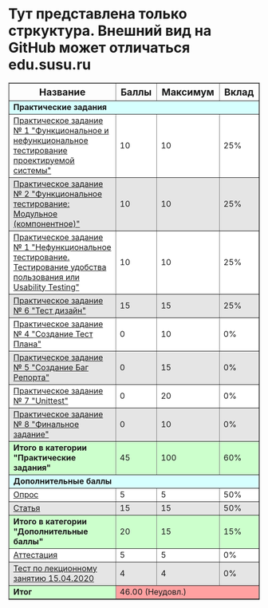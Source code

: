 <h1>Тут представлена только стркуктура. Внешний вид на GitHub может отличаться edu.susu.ru</h1>
<table id="grade-table" border="1" cellpadding="2">
	<thead style="font-size:120%;test-align:center;cursor: default;">
		<tr><th>Название</th>
		<th title="Баллы за задание">Баллы</th>
		<th title="Максимально возможное количество баллов">Максимум</th>
		<th title="Вклад в итоговую оценку">Вклад</th>
	</tr></thead>
	<tbody id="grade-table-body">
	<tr class="table-grade-category-title table-grade-row" style="background-color: rgb(214, 255, 254);"><td colspan="4"><b>Практические задания</b></td></tr>
	<tr class="table-grade-practic table-grade-row" style="background-color: rgb(255, 255, 255);"><td><a href="https://edu.susu.ru/mod/assign/view.php?id=1143415">Практическое задание № 1 "Функциональное и нефункциональное тестирование проектируемой системы"</a></td><td>10</td><td>10</td><td>25%</td></tr>
	<tr class="table-grade-practic table-grade-row" style="background-color: rgb(229, 229, 229);"><td><a href="https://edu.susu.ru/mod/assign/view.php?id=1143418">Практическое задание № 2 "Функциональное тестирование: Модульное (компонентное)"</a></td><td>10</td><td>10</td><td>25%</td></tr><tr class="table-grade-practic table-grade-row" style="background-color: rgb(255, 255, 255);"><td><a href="https://edu.susu.ru/mod/assign/view.php?id=1143421">Практическое задание № 1 "Нефункциональное тестирование. Тестирование удобства пользования или Usability Testing"</a></td><td>10</td><td>10</td><td>25%</td></tr><tr class="table-grade-practic table-grade-row" style="background-color: rgb(229, 229, 229);"><td><a href="https://edu.susu.ru/mod/assign/view.php?id=1143424">Практическое задание № 6 "Тест дизайн"</a></td><td>15</td><td>15</td><td>25%</td></tr><tr class="table-grade-practic table-grade-row" style="background-color: rgb(255, 255, 255);"><td><a href="https://edu.susu.ru/mod/assign/view.php?id=1222390">Практическое задание № 4 "Создание Тест Плана"</a></td><td>0</td><td>10</td><td>0%</td></tr><tr class="table-grade-practic table-grade-row" style="background-color: rgb(229, 229, 229);"><td><a href="https://edu.susu.ru/mod/assign/view.php?id=1222408">Практическое задание № 5 "Создание Баг Репорта"</a></td><td>0</td><td>15</td><td>0%</td></tr><tr class="table-grade-practic table-grade-row" style="background-color: rgb(255, 255, 255);"><td><a href="https://edu.susu.ru/mod/assign/view.php?id=1222417">Практическое задание № 7 "Unittest"</a></td><td>0</td><td>20</td><td>0%</td></tr><tr class="table-grade-practic table-grade-row" style="background-color: rgb(229, 229, 229);"><td><a href="https://edu.susu.ru/mod/assign/view.php?id=1222420">Практическое задание № 8 "Финальное задание"</a></td><td>0</td><td>10</td><td>0%</td></tr><tr class="table-grade-category-result table-grade-row" style="background-color: rgb(204, 255, 204);"><td><b>Итого в категории "Практические задания"</b></td><td>45</td><td>100</td><td>60%</td></tr><tr class="table-grade-category-title table-grade-row" style="background-color: rgb(214, 255, 254);"><td colspan="4"><b>Дополнительные баллы</b></td></tr><tr class="table-grade-practic table-grade-row" style="background-color: rgb(255, 255, 255);"><td><a href="https://edu.susu.ru/mod/assign/view.php?id=1143409">Опрос</a></td><td>5</td><td>5</td><td>50%</td></tr><tr class="table-grade-practic table-grade-row" style="background-color: rgb(229, 229, 229);"><td><a href="https://edu.susu.ru/mod/assign/view.php?id=1143412">Статья</a></td><td>15</td><td>15</td><td>50%</td></tr><tr class="table-grade-category-result table-grade-row" style="background-color: rgb(204, 255, 204);"><td><b>Итого в категории "Дополнительные баллы"</b></td><td>20</td><td>15</td><td>15%</td></tr><tr class="table-grade-practic table-grade-row" style="background-color: rgb(255, 255, 255);"><td><a href="https://edu.susu.ru/mod/assign/view.php?id=1067938">Аттестация</a></td><td>5</td><td>5</td><td>0%</td></tr><tr class="table-grade-practic table-grade-row" style="background-color: rgb(229, 229, 229);"><td><a href="https://edu.susu.ru/mod/quiz/grade.php?id=1536080&amp;itemnumber=0&amp;userid=31242">Тест по лекционному занятию 15.04.2020</a></td><td>4</td><td>4</td><td>0%</td></tr><tr class="table-grade-result table-grade-row" style="background-color: rgb(204, 255, 204);"><td><b>Итог</b></td><td style="background-color:#ffa1a1;" colspan="3">46.00 (Неудовл.)</td></tr></tbody>
</table>
